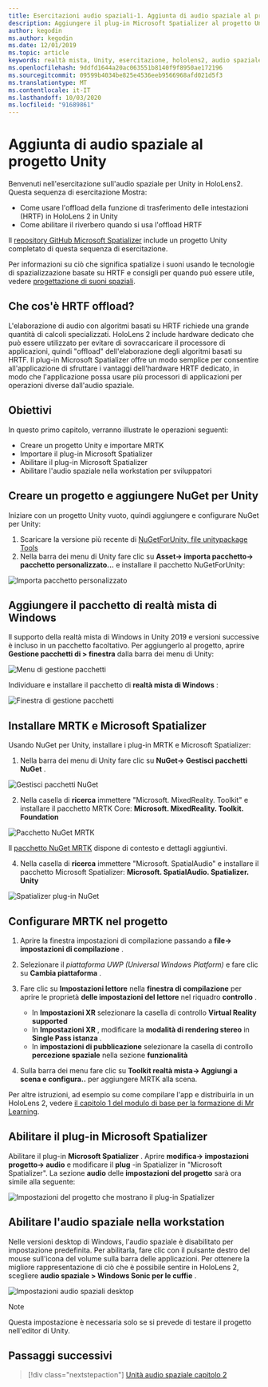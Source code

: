```yaml
---
title: Esercitazioni audio spaziali-1. Aggiunta di audio spaziale al progetto
description: Aggiungere il plug-in Microsoft Spatializer al progetto Unity per accedere a HoloLens 2 HRTF hardware offload.
author: kegodin
ms.author: kegodin
ms.date: 12/01/2019
ms.topic: article
keywords: realtà mista, Unity, esercitazione, hololens2, audio spaziale
ms.openlocfilehash: 9ddfd1644a20ac063551b8140f9f8950ae172196
ms.sourcegitcommit: 09599b4034be825e4536eeb9566968afd021d5f3
ms.translationtype: MT
ms.contentlocale: it-IT
ms.lasthandoff: 10/03/2020
ms.locfileid: "91689861"
---
```

# <a name="adding-spatial-audio-to-your-unity-project"></a>Aggiunta di audio spaziale al progetto Unity

Benvenuti nell'esercitazione sull'audio spaziale per Unity in HoloLens2. Questa sequenza di esercitazione Mostra:
* Come usare l'offload della funzione di trasferimento delle intestazioni (HRTF) in HoloLens 2 in Unity
* Come abilitare il riverbero quando si usa l'offload HRTF

Il [repository GitHub Microsoft Spatializer](https://github.com/microsoft/spatialaudio-unity) include un progetto Unity completato di questa sequenza di esercitazione. 

Per informazioni su ciò che significa spatialize i suoni usando le tecnologie di spazializzazione basate su HRTF e consigli per quando può essere utile, vedere [progettazione di suoni spaziali](https://docs.microsoft.com/windows/mixed-reality/spatial-sound-design).

## <a name="what-is-hrtf-offload"></a>Che cos'è HRTF offload?
L'elaborazione di audio con algoritmi basati su HRTF richiede una grande quantità di calcoli specializzati. HoloLens 2 include hardware dedicato che può essere utilizzato per evitare di sovraccaricare il processore di applicazioni, quindi "offload" dell'elaborazione degli algoritmi basati su HRTF.  Il plug-in Microsoft Spatializer offre un modo semplice per consentire all'applicazione di sfruttare i vantaggi dell'hardware HRTF dedicato, in modo che l'applicazione possa usare più processori di applicazioni per operazioni diverse dall'audio spaziale.

## <a name="objectives"></a>Obiettivi
In questo primo capitolo, verranno illustrate le operazioni seguenti:
* Creare un progetto Unity e importare MRTK
* Importare il plug-in Microsoft Spatializer
* Abilitare il plug-in Microsoft Spatializer
* Abilitare l'audio spaziale nella workstation per sviluppatori

## <a name="create-a-project-and-add-nuget-for-unity"></a>Creare un progetto e aggiungere NuGet per Unity
Iniziare con un progetto Unity vuoto, quindi aggiungere e configurare NuGet per Unity:
1. Scaricare la versione più recente di [NuGetForUnity. file unitypackage Tools](https://github.com/GlitchEnzo/NuGetForUnity/releases/latest)
2. Nella barra dei menu di Unity fare clic su **Asset-> importa pacchetto-> pacchetto personalizzato...** e installare il pacchetto NuGetForUnity:

![Importa pacchetto personalizzato](images/spatial-audio/import-custom-package.png)

## <a name="add-the-windows-mixed-reality-package"></a>Aggiungere il pacchetto di realtà mista di Windows
Il supporto della realtà mista di Windows in Unity 2019 e versioni successive è incluso in un pacchetto facoltativo. Per aggiungerlo al progetto, aprire **Gestione pacchetti di > finestra** dalla barra dei menu di Unity:

![Menu di gestione pacchetti](images/spatial-audio/package-manager-menu.png)

Individuare e installare il pacchetto di **realtà mista di Windows** :

![Finestra di gestione pacchetti](images/spatial-audio/package-manager-window.png)

## <a name="install-mrtk-and-microsoft-spatializer"></a>Installare MRTK e Microsoft Spatializer
Usando NuGet per Unity, installare i plug-in MRTK e Microsoft Spatializer:
1. Nella barra dei menu di Unity fare clic su **NuGet-> Gestisci pacchetti NuGet** .

![Gestisci pacchetti NuGet](images/spatial-audio/manage-nuget-packages.png)

2. Nella casella di **ricerca** immettere "Microsoft. MixedReality. Toolkit" e installare il pacchetto MRTK Core: **Microsoft. MixedReality. Toolkit. Foundation**

![Pacchetto NuGet MRTK](images/spatial-audio/mrtk-nuget-package.png)

Il [pacchetto NuGet MRTK](https://microsoft.github.io/MixedRealityToolkit-Unity/Documentation/MRTKNuGetPackage.html) dispone di contesto e dettagli aggiuntivi.

4. Nella casella di **ricerca** immettere "Microsoft. SpatialAudio" e installare il pacchetto Microsoft Spatializer: **Microsoft. SpatialAudio. Spatializer. Unity**

![Spatializer plug-in NuGet](images/spatial-audio/spatializer-plugin-nuget.png)

## <a name="set-up-mrtk-in-your-project"></a>Configurare MRTK nel progetto

1. Aprire la finestra impostazioni di compilazione passando a **file-> impostazioni di compilazione** .

2. Selezionare il _piattaforma UWP (Universal Windows Platform)_ e fare clic su **Cambia piattaforma** .

3. Fare clic su **Impostazioni lettore** nella **finestra di compilazione** per aprire le proprietà **delle impostazioni del lettore** nel riquadro **controllo** .
    * In **Impostazioni XR** selezionare la casella di controllo **Virtual Reality supported**
    * In **Impostazioni XR** , modificare la **modalità di rendering stereo** in **Single Pass istanza** .
    * In **impostazioni di pubblicazione** selezionare la casella di controllo **percezione spaziale** nella sezione **funzionalità**

4. Sulla barra dei menu fare clic su **Toolkit realtà mista-> Aggiungi a scena e configura..** per aggiungere MRTK alla scena.

Per altre istruzioni, ad esempio su come compilare l'app e distribuirla in un HoloLens 2, vedere [il capitolo 1 del modulo di base per la formazione di Mr Learning](../../../mrlearning-base-ch1.md).

## <a name="enable-the-microsoft-spatializer-plugin"></a>Abilitare il plug-in Microsoft Spatializer
Abilitare il plug-in **Microsoft Spatializer** . Aprire **modifica-> impostazioni progetto-> audio** e modificare il **plug** -in Spatializer in "Microsoft Spatializer". La sezione **audio** delle **impostazioni del progetto** sarà ora simile alla seguente:

![Impostazioni del progetto che mostrano il plug-in Spatializer](images/spatial-audio/project-settings.png)

## <a name="enable-spatial-audio-on-your-workstation"></a>Abilitare l'audio spaziale nella workstation
Nelle versioni desktop di Windows, l'audio spaziale è disabilitato per impostazione predefinita. Per abilitarla, fare clic con il pulsante destro del mouse sull'icona del volume sulla barra delle applicazioni. Per ottenere la migliore rappresentazione di ciò che è possibile sentire in HoloLens 2, scegliere **audio spaziale > Windows Sonic per le cuffie** .

![Impostazioni audio spaziali desktop](images/spatial-audio/desktop-audio-settings.png)

> [!NOTE]
> Questa impostazione è necessaria solo se si prevede di testare il progetto nell'editor di Unity.

## <a name="next-steps"></a>Passaggi successivi

> [!div class="nextstepaction"]
> [Unità audio spaziale capitolo 2](unity-spatial-audio-ch2.md)


